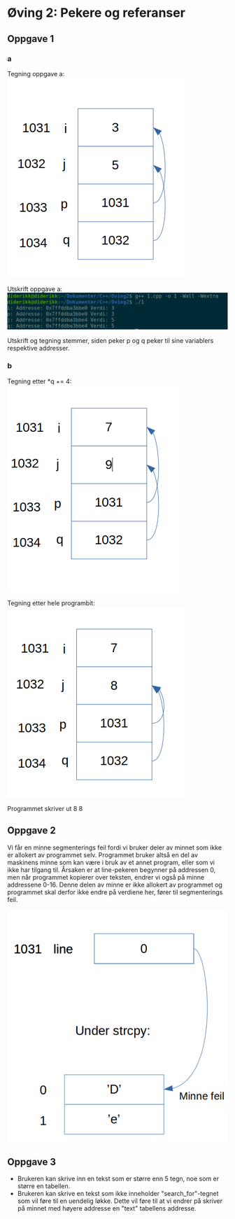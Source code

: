 # Øving 2: Pekere og referanser

## Oppgave 1

### a
Tegning oppgave a:
![](./images/1a_tegning.png)

Utskrift oppgave a:
![](./images/1a_utskrift.png)

Utskrift og tegning stemmer, siden peker p og q peker til sine variablers respektive addresser.

### b

Tegning etter *q += 4:
![](./images/1b_tegning1.png)

Tegning etter hele programbit:
![](./images/1b_tegning2.png)

Programmet skriver ut 8 8

## Oppgave 2

Vi får en minne segmenterings feil fordi vi bruker deler av minnet som ikke er allokert av programmet selv. Programmet bruker altså en del av maskinens minne som kan være i bruk av et annet program, eller som vi ikke har tilgang til. Årsaken er at line-pekeren begynner på addressen 0, men når programmet kopierer over teksten, endrer vi også på minne addressene 0-16. Denne delen av minne er ikke allokert av programmet og programmet skal derfor ikke endre på verdiene her, fører til segmenterings feil.

![](./images/2_tegning.png)

## Oppgave 3

* Brukeren kan skrive inn en tekst som er større enn 5 tegn, noe som er større en tabellen.
* Brukeren kan skrive en tekst som ikke inneholder "search_for"-tegnet som vil føre til en uendelig løkke. Dette vil føre til at vi endrer på skriver på minnet med høyere addresse en "text" tabellens addresse.
